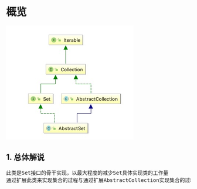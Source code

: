# 概览

![abstractSet](images/abstractSet.jpg)

## 1. 总体解说

<pre>
此类是Set接口的骨干实现，以最大程度的减少Set具体实现类的工作量
通过扩展此类来实现集合的过程与通过扩展AbstractCollection实现集合的过程相同，除了此类的子类中的所有方法和构造函数必须遵守Set强加的其他约束
</pre>